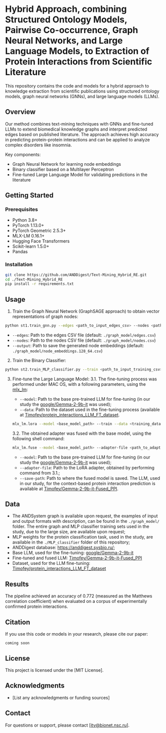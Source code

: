 # Hybrid Approach, combining Structured Ontology Models, Pairwise Co-occurrence, Graph Neural Networks, and Large Language Models, to Extraction of Protein Interactions from Scientific Literature

This repository contains the code and models for a hybrid approach to knowledge extraction from scientific publications using structured ontology models, graph neural networks (GNNs), and large language models (LLMs).

## Overview

Our method combines text-mining techniques with GNNs and fine-tuned LLMs to extend biomedical knowledge graphs and interpret predicted edges based on published literature. The approach achieves high accuracy in predicting protein-protein interactions and can be applied to analyze complex disorders like insomnia.

Key components:
- Graph Neural Network for learning node embeddings
- Binary classifier based on a Multilayer Perceptron 
- Fine-tuned Large Language Model for validating predictions in the literature

## Getting Started

### Prerequisites

- Python 3.8+
- PyTorch 1.13.0+
- PyTorch Geometric 2.5.3+
- MLX-LM 0.16.1+
- Hugging Face Transformers
- Scikit-learn 1.5.0+
- Pandas

### Installation

```bash
git clone https://github.com/ANDDigest/Text-Mining_Hybrid_RE.git
cd ./Text-Mining_Hybrid_RE
pip install -r requirements.txt
```

## Usage

1. Train the Graph Neural Network (GraphSAGE approach) to obtain vector representations of graph nodes:

```bash
python st1.train_gnn.py --edges <path_to_input_edges_csv> --nodes <path_to_input_nodes_csv> --output <path_to_output_embeddings_csv>
```

- `--edges`: Path to the edges CSV file (default: `./graph_model/edges.csv`)
- `--nodes`: Path to the nodes CSV file (default: `./graph_model/nodes.csv`)
- `--output`: Path to save the generated node embeddings (default: `./graph_model/node_embeddings.128_64.csv`)

2. Train the Binary Classifier:
```bash
python st2.train_MLP_classifier.py --train <path_to_input_training_csv> --test <path_to_input_test_csv> --validation <path_to_input_validation_csv> --output <path_to_output_model_weights>
```

3. Fine-tune the Large Language Model:
    3.1. The fine-tuning process was performed under MAC OS, with a following parameters, using the [mlx_lm](https://github.com/ml-explore/mlx-examples/tree/main/llms/mlx_lm):
    - `--model`: Path to the base pre-trained LLM for fine-tuning (in our study the [google/Gemma-2-9b-it](https://huggingface.co/google/gemma-2-9b-it) was used);
    - `--data`: Path to the dataset used in the fine-tuning process (available at [Timofey/protein_interactions_LLM_FT_dataset](https://huggingface.co/datasets/Timofey/protein_interactions_LLM_FT_dataset).
    ```bash
    mlx_lm.lora --model <base_model_path> --train --data <training_dataset_path> --lora-layers -1 --iters 50000 --val-batches 1 --learning-rate 2.5e-5 --steps-per-report 250 --steps-per-eval 1000 --test --test-        batches 1 --adapter-path <path_where_the_trained_LoRA_adapter_will_be_saved> --save-every 5000  --batch-size 1
    ```

    3.2. The obtained adapter was fused with the base model, using the following shell command:
    ```bash
    mlx_lm.fuse --model <base_model_path> --adapter-file <path_to_adapter> --save-path <fused_model_path> --de-quantize
    ```
    - `--model`: Path to the base pre-trained LLM for fine-tuning (in our study the [google/Gemma-2-9b-it](https://huggingface.co/google/gemma-2-9b-it) was used);
    - `--adapter-file`: Path to the LoRA adapter, obtained by performing command from 3.1.;
    - `--save-path`: Path to where the fused model is saved. The LLM, used in our study, for the context-based protein interaction prediction is available at [Timofey/Gemma-2-9b-it-Fused_PPI](https://huggingface.co/Timofey/Gemma-2-9b-it-Fused_PPI).

## Data

- The ANDSystem graph is available upon request, the examples of input and output formats with description, can be found in the `./graph_model/` folder. The entire graph and MLP classifier training sets used in the study, due to the large size, are available upon request;
- MLP weights for the protein classification task, used in the study, are available in the `./MLP_classifier` folder of this repository;
- ANDDigest database: https://anddigest.sysbio.ru/;
- Base LLM, used for the fine-tuning: [google/Gemma-2-9b-it](https://huggingface.co/google/gemma-2-9b-it)
- Fine-tuned and fused LLM: [Timofey/Gemma-2-9b-it-Fused_PPI](https://huggingface.co/Timofey/Gemma-2-9b-it-Fused_PPI)
- Dataset, used for the LLM fine-tuning: [Timofey/protein_interactions_LLM_FT_dataset](https://huggingface.co/datasets/Timofey/protein_interactions_LLM_FT_dataset)

## Results

The pipeline achieved an accuracy of 0.772 (measured as the Matthews correlation coefficient) when evaluated on a corpus of experimentally confirmed protein interactions.

## Citation

If you use this code or models in your research, please cite our paper:

```
coming soon
```

## License

This project is licensed under the [MIT License].

## Acknowledgments

- [List any acknowledgments or funding sources]

## Contact

For questions or support, please contact [itv@bionet.nsc.ru].
